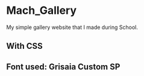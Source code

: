 # Mach_Gallery
 My simple gallery website that I made during School.

## With CSS
## Font used: Grisaia Custom SP
